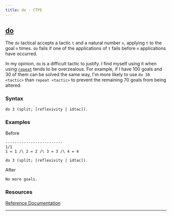 ```yaml
---
title: do - CTPE
---
```


## [do](/ctpe/Tacticals/do.html)

The `do` tactical accepts a tactic `t` and a natural number `n`, applying `t` to the goal `n` times.
`do` fails if one of the applications of `t` fails before `n` applications have occurred.

In my opinion, `do` is a difficult tactic to justify. I find myself using it when using [`repeat`](/ctpe/Tacticals/repeat.html)
tends to be overzealous. For example, if I have 100 goals and 30 of them can be solved the same way,
I'm more likely to use `do 30 <tactic>` than `repeat <tactic>` to prevent the remaining 70 goals from
being altered.

### Syntax

```coq
do 3 (split; [reflexivity | idtac]).
```

### Examples

Before
```coq
-------------------------
1/1
1 = 1 /\ 2 = 2 /\ 3 = 3 /\ 4 = 4
```

```coq
do 3 (split; [reflexivity | idtac]).
```

After
```coq
No more goals.
```

### Resources

[Reference Documentation](https://coq.inria.fr/doc/master/refman/proof-engine/ltac.html#coq:tacn.do)

<hr>
